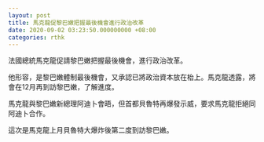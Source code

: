 ```yaml
---
layout: post
title: 馬克龍促黎巴嫩把握最後機會進行政治改革
date: 2020-09-02 03:23:50.000000000 +08:00
categories: rthk
---
```


法國總統馬克龍促請黎巴嫩把握最後機會，進行政治改革。

他形容，是黎巴嫩體制最後機會，又承認已將政治資本放在枱上。馬克龍透露，將會在12月再到訪黎巴嫩，了解進度。

馬克龍與黎巴嫩新總理阿迪卜會晤，但首都貝魯特再爆發示威，要求馬克龍拒絕同阿迪卜合作。

這次是馬克龍上月貝魯特大爆炸後第二度到訪黎巴嫩。
